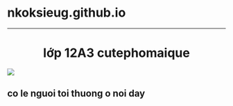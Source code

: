 # nkoksieug.github.io
<hr>
<span><center><h1>lớp 12A3 cutephomaique</h1></center></span>
<img src="https://scontent.fsgn2-9.fna.fbcdn.net/v/t1.15752-9/384506114_1001242387780392_8817088410860902262_n.jpg?_nc_cat=103&ccb=1-7&_nc_sid=ae9488&_nc_ohc=Mi8QUvIx3jsAX_1Bx6c&_nc_ht=scontent.fsgn2-9.fna&oh=03_AdTKtSeTaPKBGrVrArM-L00sM8DIvcKggqouPVt49tsdYA&oe=6540D0B2">
<h2>co le nguoi toi thuong o noi day</h2>

